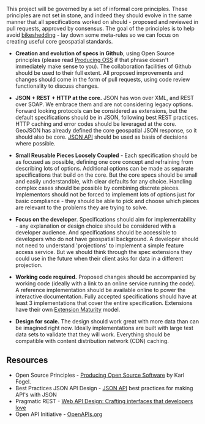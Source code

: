 This project will be governed by a set of informal core principles. These principles are not set in stone,
and indeed they should evolve in the same manner that all specifications worked on should - proposed and
reviewed in pull requests, approved by consensus. The goal of the principles is to help avoid
[bikeshedding](http://bikeshed.org/) - lay down some meta-rules so we can focus on creating useful
core geospatial standards.

- **Creation and evolution of specs in Github**, using Open Source principles
(please read [Producing OSS](http://producingoss.com/) if that phrase doesn't immediately make sense to you).
The collaboration facilities of Github should be used to their full extent. All proposed improvements and
changes should come in the form of pull requests, using code review functionality to discuss changes.

- **JSON + REST + HTTP at the core.** JSON has won over XML, and REST over SOAP. We embrace them and
are not considering legacy options. Forward looking protocols can be considered as extensions,
but the default specifications should be in JSON, following best REST practices. HTTP caching and
error codes should be leveraged at the core. GeoJSON has already defined the core geospatial JSON response,
so it should also be core. [JSON API](http://jsonapi.org/) should be used as basis of decisions where possible.

- **Small Reusable Pieces Loosely Coupled** - Each specification should be as focused as possible,
defining one core concept and refraining from describing lots of options. Additional options can be made
as separate specifications that build on the core. But the core specs should be small and easily understandble,
with clear defaults for any choice. Handling complex cases should be possible by combining discrete pieces.
Implementors should not be forced to implement lots of options just for basic compliance - they should be
able to pick and choose which pieces are relevant to the problems they are trying to solve.

- **Focus on the developer**. Specifications should aim for implementability - any explanation or design choice
should be considered with a developer audience. And specifications should be accessible to developers who do not
have geospatial background. A developer should not need to understand 'projections' to implement a simple feature
access service. But we should think through the spec extensions they could use in the future when their client asks
for data in a different projection.

- **Working code required.** Proposed changes should be accompanied by working code
(ideally with a link to an online service running the code). A reference implementation should be available
online to power the interactive documentation. Fully accepted specifications should have at least 3 implementations
that cover the entire specification. Extensions have their own [Extension Maturity](./extensions/README.md#extension-maturity) model.

- **Design for scale.** The design should work great with more data than can be imagined right now.
Ideally implementations are built with large test data sets to validate that they will work.
Everything should be compatible with content distribution network (CDN) caching.

## Resources

- Open Source Principles - [Producing Open Source Software](http://producingoss.org) by Karl Fogel.
- Best Practices JSON API Design - [JSON API](http://jsonapi.org/) best practices for making API's with JSON
- Pragmatic REST - [Web API Design: Crafting interfaces that developers love](https://pages.apigee.com/rs/apigee/images/api-design-ebook-2012-03.pdf)
- Open API Initiative - [OpenAPIs.org](https://openapis.org/)

